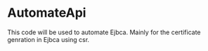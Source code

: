 # AutomateApi
This code will be used to automate Ejbca.
Mainly for the certificate genration in Ejbca using csr.
